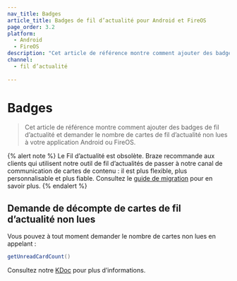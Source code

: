 ```yaml
---
nav_title: Badges
article_title: Badges de fil d’actualité pour Android et FireOS
page_order: 3.2
platform: 
  - Android
  - FireOS
description: "Cet article de référence montre comment ajouter des badges de fil d’actualité et demander le nombre de cartes de fil d’actualité non lues à votre application Android ou FireOS."
channel:
  - fil d’actualité
  
---
```


# Badges

> Cet article de référence montre comment ajouter des badges de fil d’actualité et demander le nombre de cartes de fil d’actualité non lues à votre application Android ou FireOS.

{% alert note %}
Le Fil d’actualité est obsolète. Braze recommande aux clients qui utilisent notre outil de fil d’actualités de passer à notre canal de communication de cartes de contenu : il est plus flexible, plus personnalisable et plus fiable. Consultez le [guide de migration]({{site.baseurl}}/user_guide/message_building_by_channel/content_cards/migrating_from_news_feed/) pour en savoir plus.
{% endalert %}

## Demande de décompte de cartes de fil d’actualité non lues

Vous pouvez à tout moment demander le nombre de cartes non lues en appelant :

```java
getUnreadCardCount()
```

Consultez notre [KDoc][17] pour plus d’informations.

[17]: https://braze-inc.github.io/braze-android-sdk/kdoc/braze-android-sdk/com.braze.events/-feed-updated-event/get-unread-card-count.html
